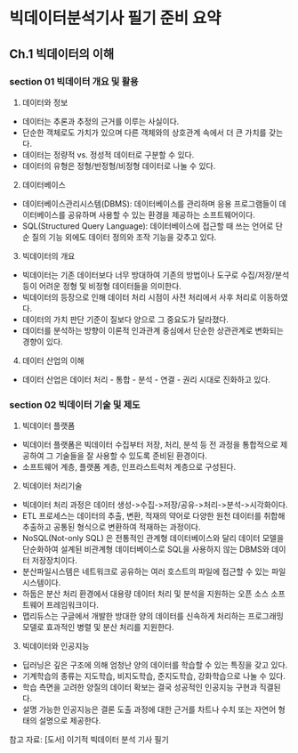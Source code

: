 # 빅데이터분석기사 필기 준비 요약
## Ch.1 빅데이터의 이해   
 ### section 01 빅데이터 개요 및 활용   
 01. 데이터와 정보
 - 데이터는 추론과 추정의 근거를 이루는 사실이다.
 - 단순한 객체로도 가치가 있으며 다른 객체와의 상호관계 속에서 더 큰 가치를 갖는다.
 - 데이터는 정량적 vs. 정성적 데이터로 구분할 수 있다.
 - 데이터의 유형은 정형/반정형/비정형 데이터로 나눌 수 있다.  
   
 02.  데이터베이스
 - 데이터베이스관리시스템(DBMS): 데이터베이스를 관리하며 응용 프로그램들이 데이터베이스를 공유하며 사용할 수 있는 환경을 제공하는 소프트웨어이다.
 - SQL(Structured Query Language): 데이터베이스에 접근할 때 쓰는 언어로 단순 질의 기능 외에도 데이터 정의와 조작 기능을 갖추고 있다.
  
 03.  빅데이터의 개요
 - 빅데이터는 기존 데이터보다 너무 방대하여 기존의 방법이나 도구로 수집/저장/분석 등이 어려운 정형 및 비정형 데이터들을 의미한다.
 - 빅데이터의 등장으로 인해 데이터 처리 시점이 사전 처리에서 사후 처리로 이동하였다.
 - 데이터의 가치 판단 기준이 질보다 양으로 그 중요도가 달라졌다.
 - 데이터를 분석하는 방향이 이론적 인과관계 중심에서 단순한 상관관계로 변화되는 경향이 있다.

 04. 데이터 산업의 이해
 - 데이터 산업은 데이터 처리 - 통합 - 분석 - 연결 - 권리 시대로 진화하고 있다.

 ### section 02 빅데이터 기술 및 제도

 01. 빅데이터 플랫폼
 - 빅데이터 플랫폼은 빅데이터 수집부터 저장, 처리, 분석 등 전 과정을 통합적으로 제공하여 그 기술들을 잘 사용할 수 있도록 준비된 환경이다.
 - 소프트웨어 계층, 플랫폼 계층, 인프라스트럭처 계층으로 구성된다.
 
 02. 빅데이터 처리기술
 - 빅데이터 처리 과정은 데이터 생성->수집->저장/공유->처리->분석->시각화이다.
 - ETL 프로세스는 데이터의 추출, 변환, 적재의 약어로 다양한 원천 데이터를 취합해 추출하고 공통된 형식으로 변환하여 적재하는 과정이다.
 - NoSQL(Not-only SQL) 은 전통적인 관계형 데이터베이스와 달리 데이터 모델을 단순화하여 설계된 비관계형 데이터베이스로 SQL을 사용하지 않는 DBMS와 데이터 저장장치이다.
 - 분산파일시스템은 네트워크로 공유하는 여러 호스트의 파일에 접근할 수 있는 파일 시스템이다.
 - 하둡은 분산 처리 환경에서 대용량 데이터 처리 및 분석을 지원하는 오픈 소스 소프트웨어 프레임워크이다.
 - 맵리듀스는 구글에서 개발한 방대한 양의 데이터를 신속하게 처리하는 프로그래밍 모델로 효과적인 병렬 및 분산 처리를 지원한다.

 03. 빅데이터와 인공지능
 - 딥러닝은 깊은 구조에 의해 엄청난 양의 데이터를 학습할 수 있는 특징을 갖고 있다.
 - 기계학습의 종류는 지도학습, 비지도학습, 준지도학습, 강화학습으로 나눌 수 있다.
 - 학습 측면을 고려한 양질의 데이터 확보는 결국 성공적인 인공지능 구현과 직결된다.
 - 설명 가능한 인공지능은 결론 도출 과정에 대한 근거를 차트나 수치 또는 자연어 형태의 설명으로 제공한다.


참고 자료: [도서] 이기적 빅데이터 분석 기사 필기